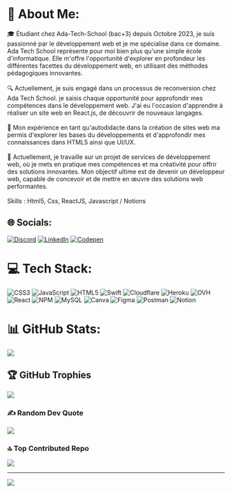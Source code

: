 # 💫 About Me:
🎓 Étudiant chez Ada-Tech-School (bac+3) depuis Octobre 2023, je suis passionné par le développement web et je me spécialise dans ce domaine. Ada Tech School représente pour moi bien plus qu'une simple école d'informatique. Elle m'offre l'opportunité d'explorer en profondeur les différentes facettes du développement web, en utilisant des méthodes pédagogiques innovantes.
<br><br>
🔍 Actuellement, je suis engagé dans un processus de reconversion chez Ada Tech School. je saisis chaque opportunité pour approfondir mes compétences dans le développement web. J'ai eu l'occasion d'apprendre à réaliser un site web en React.js, de découvrir de nouveaux langages.
<br><br>
🌱 Mon expérience en tant qu'autodidacte dans la création de sites web ma permis d'explorer les bases du développements et d'approfondir mes connaissances dans HTML5 ainsi que UI/UX.
<br><br>
🚀 Actuellement, je travaille sur un projet de services de développement web, où je mets en pratique mes compétences et ma créativité pour offrir des solutions innovantes. Mon objectif ultime est de devenir un développeur web, capable de concevoir et de mettre en œuvre des solutions web performantes.
<br><br>
Skills : 
Html5, Css, ReactJS, Javascript / Notions


## 🌐 Socials:
[![Discord](https://img.shields.io/badge/Discord-%237289DA.svg?logo=discord&logoColor=white)](https://discord.gg/https://discord.gg/AkCfd4fFkE ) [![LinkedIn](https://img.shields.io/badge/LinkedIn-%230077B5.svg?logo=linkedin&logoColor=white)](https://linkedin.com/in/www.linkedin.com/in/sabri-k-1a9405224) [![Codepen](https://img.shields.io/badge/Codepen-000000?style=for-the-badge&logo=codepen&logoColor=white)](https://codepen.io/sabritou) 

# 💻 Tech Stack:
![CSS3](https://img.shields.io/badge/css3-%231572B6.svg?style=for-the-badge&logo=css3&logoColor=white) ![JavaScript](https://img.shields.io/badge/javascript-%23323330.svg?style=for-the-badge&logo=javascript&logoColor=%23F7DF1E) ![HTML5](https://img.shields.io/badge/html5-%23E34F26.svg?style=for-the-badge&logo=html5&logoColor=white) ![Swift](https://img.shields.io/badge/swift-F54A2A?style=for-the-badge&logo=swift&logoColor=white) ![Cloudflare](https://img.shields.io/badge/Cloudflare-F38020?style=for-the-badge&logo=Cloudflare&logoColor=white) ![Heroku](https://img.shields.io/badge/heroku-%23430098.svg?style=for-the-badge&logo=heroku&logoColor=white) ![OVH](https://img.shields.io/badge/ovh-%23123F6D.svg?style=for-the-badge&logo=ovh&logoColor=#123F6D) ![React](https://img.shields.io/badge/react-%2320232a.svg?style=for-the-badge&logo=react&logoColor=%2361DAFB) ![NPM](https://img.shields.io/badge/NPM-%23CB3837.svg?style=for-the-badge&logo=npm&logoColor=white) ![MySQL](https://img.shields.io/badge/mysql-%2300000f.svg?style=for-the-badge&logo=mysql&logoColor=white) ![Canva](https://img.shields.io/badge/Canva-%2300C4CC.svg?style=for-the-badge&logo=Canva&logoColor=white) ![Figma](https://img.shields.io/badge/figma-%23F24E1E.svg?style=for-the-badge&logo=figma&logoColor=white) ![Postman](https://img.shields.io/badge/Postman-FF6C37?style=for-the-badge&logo=postman&logoColor=white) ![Notion](https://img.shields.io/badge/Notion-%23000000.svg?style=for-the-badge&logo=notion&logoColor=white) 
# 📊 GitHub Stats:
![](https://github-readme-streak-stats.herokuapp.com/?user=sabritou&theme=dark&hide_border=true)<br/>

## 🏆 GitHub Trophies
![](https://github-profile-trophy.vercel.app/?username=sabritou&theme=discord&no-frame=true&no-bg=false&margin-w=4)

### ✍️ Random Dev Quote
![](https://quotes-github-readme.vercel.app/api?type=vetical&theme=dark)

### 🔝 Top Contributed Repo
![](https://github-contributor-stats.vercel.app/api?username=sabritou&limit=5&theme=discord&combine_all_yearly_contributions=true)

---
[![](https://visitcount.itsvg.in/api?id=sabritou&icon=5&color=6)](https://visitcount.itsvg.in)

<!-- Proudly created with GPRM ( https://gprm.itsvg.in ) -->
